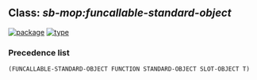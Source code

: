 ## Class: ***sb-mop:funcallable-standard-object***
[![package](https://img.shields.io/badge/Package-SB--MOP-5f9ea0.svg?style=social&colorA=999999)](../) [![type](https://img.shields.io/badge/Type-Class-5f9ea0.svg?style=social&colorA=999999)](../#class) 
### Precedence list
```
(FUNCALLABLE-STANDARD-OBJECT FUNCTION STANDARD-OBJECT SLOT-OBJECT T)
```

